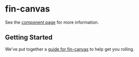 fin-canvas
================

See the [component page](http://stevewirts.github.io/stevewirts/fin-canvas) for more information.

## Getting Started

We've put together a [guide for fin-canvas](http://www.polymer-project.org/docs/start/reusableelements.html) to help get you rolling.
